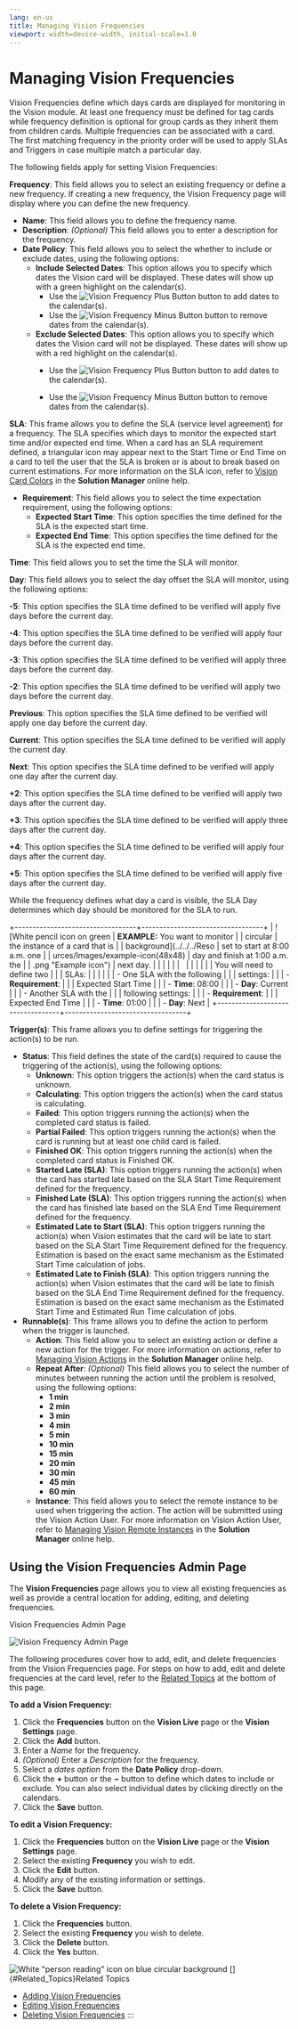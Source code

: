 ```yaml
---
lang: en-us
title: Managing Vision Frequencies
viewport: width=device-width, initial-scale=1.0
---
```


# Managing Vision Frequencies

Vision Frequencies define which days cards are displayed for monitoring
in the Vision module. At least one frequency must be defined for tag
cards while frequency definition is optional for group cards as they
inherit them from children cards. Multiple frequencies can be associated
with a card. The first matching frequency in the priority order will be
used to apply SLAs and Triggers in case multiple match a particular day.

The following fields apply for setting Vision Frequencies:

**Frequency**: This field allows you to select an existing frequency or
define a new frequency. If creating a new frequency, the Vision
Frequency page will display where you can define the new frequency.

- **Name**: This field allows you to define the frequency name.
- **Description**: *(Optional)* This field allows you
    to enter a description for the frequency.
- **Date Policy**: This field allows you to select the whether to
    include or exclude dates, using the following options:
  - **Include Selected Dates**: This option allows you to specify
        which dates the Vision card will be displayed. These dates will
        show up with a green highlight on the calendar(s).
    - Use the ![Vision Frequency Plus             Button](../../../Resources/Images/SM/Vision-Frequency-Plus-Button.png "Vision Frequency Plus Button")
            button to add dates to the calendar(s).
    - Use the ![Vision Frequency Minus             Button](../../../Resources/Images/SM/Vision-Frequency-Minus-Button.png "Vision Frequency Minus Button")
            button to remove dates from the calendar(s).
  - **Exclude Selected Dates**: This option allows you to specify
        which dates the Vision card will not be displayed. These dates
        will show up with a red highlight on the calendar(s).
    - Use the ![Vision Frequency Plus             Button](../../../Resources/Images/SM/Vision-Frequency-Plus-Button.png "Vision Frequency Plus Button")
            button to add dates to the calendar(s).

    - Use the ![Vision Frequency Minus             Button](../../../Resources/Images/SM/Vision-Frequency-Minus-Button.png "Vision Frequency Minus Button")
            button to remove dates from the calendar(s).

**SLA**: This frame allows you to define the SLA (service level
agreement) for a frequency. The SLA specifies which days to monitor the
expected start time and/or expected end time. When a card has an SLA
requirement defined, a triangular icon may appear next to the Start Time
or End Time on a card to tell the user that the SLA is broken or is
about to break based on current estimations. For more information on the
SLA icon, refer to [Vision Card Colors](Viewing-Cards-in-Vision-Live.md#Vision)
in the **Solution Manager** online help.

- **Requirement**: This field allows you to select the time
    expectation requirement, using the following options:
  - **Expected Start Time**: This option specifies the time defined
        for the SLA is the expected start time.
  - **Expected End Time**: This option specifies the time defined
        for the SLA is the expected end time.

**Time**: This field allows you to set the time the SLA will monitor.

**Day**: This field allows you to select the day offset the SLA will
monitor, using the following options:

**-5**: This option specifies the SLA time defined to be verified will
apply five days before the current day.

**-4**: This option specifies the SLA time defined to be verified will
apply four days before the current day.

**-3**: This option specifies the SLA time defined to be verified will
apply three days before the current day.

**-2**: This option specifies the SLA time defined to be verified will
apply two days before the current day.

**Previous**: This option specifies the SLA time defined to be verified
will apply one day before the current day.

**Current**: This option specifies the SLA time defined to be verified
will apply the current day.

**Next**: This option specifies the SLA time defined to be verified will
apply one day after the current day.

**+2**: This option specifies the SLA time defined to be verified will
apply two days after the current day.

**+3**: This option specifies the SLA time defined to be verified will
apply three days after the current day.

**+4**: This option specifies the SLA time defined to be verified will
apply four days after the current day.

**+5**: This option specifies the SLA time defined to be verified will
apply five days after the current day.

While the frequency defines what day a card is visible, the SLA Day
determines which day should be monitored for the SLA to run.

+----------------------------------+----------------------------------+
| ![White pencil icon on green     | **EXAMPLE:** You want to monitor | | circular                         | the instance of a card that is   |
| background](../../../Reso        | set to start at 8:00 a.m. one    |
| urces/Images/example-icon(48x48) | day and finish at 1:00 a.m. the  |
| .png "Example icon") | next day.                        |
|                                  |                                  |
|                                  |                                  |
|                                  |                                  |
|                                  | You will need to define two      |
|                                  | SLAs:                            |
|                                  |                                  |
|                                  | -   One SLA with the following   |
|                                  |     settings:                    |
|                                  |     -   **Requirement**:         |
|                                  |         Expected Start Time      |
|                                  |     -   **Time**: 08:00          |
|                                  |     -   **Day**: Current         |
|                                  | -   Another SLA with the         |
|                                  |     following settings:          |
|                                  |     -   **Requirement**:         |
|                                  |         Expected End Time        |
|                                  |     -   **Time**: 01:00          |
|                                  |     -   **Day**: Next            |
+----------------------------------+----------------------------------+

**Trigger(s)**: This frame allows you to define settings for triggering
the action(s) to be run.

- **Status**: This field defines the state of the card(s) required to
    cause the triggering of the action(s), using the following options:
  - **Unknown**: This option triggers the action(s) when the card
        status is unknown.
  - **Calculating**: This option triggers the action(s) when the
        card status is calculating.
  - **Failed**: This option triggers running the action(s) when the
        completed card status is failed.
  - **Partial Failed**: This option triggers running the action(s)
        when the card is running but at least one child card is failed.
  - **Finished OK**: This option triggers running the action(s) when
        the completed card status is Finished OK.
  - **Started Late (SLA)**: This option triggers running the
        action(s) when the card has started late based on the SLA Start
        Time Requirement defined for the frequency.
  - **Finished Late (SLA)**: This option triggers running the
        action(s) when the card has finished late based on the SLA End
        Time Requirement defined for the frequency.
  - **Estimated Late to Start (SLA)**: This option triggers running
        the action(s) when Vision estimates that the card will be late
        to start based on the SLA Start Time Requirement defined for the
        frequency. Estimation is based on the exact same mechanism as
        the Estimated Start Time calculation of jobs.
  - **Estimated Late to Finish (SLA)**: This option triggers running
        the action(s) when Vision estimates that the card will be late
        to finish based on the SLA End Time Requirement defined for the
        frequency. Estimation is based on the exact same mechanism as
        the Estimated Start Time and Estimated Run Time calculation of
        jobs.
- **Runnable(s)**: This frame allows you to define the action to
    perform when the trigger is launched.
  - **Action**: This field allow you to select an existing action or
        define a new action for the trigger. For more information on
        actions, refer to [Managing Vision         Actions](Managing-Vision-Actions.md) in the
        **Solution Manager** online help.
  - **Repeat After**: *(Optional)* This field allows
        you to select the number of minutes between running the action
        until the problem is resolved, using the following options:
    - **1 min**
    - **2 min**
    - **3 min**
    - **4 min**
    - **5 min**
    - **10 min**
    - **15 min**
    - **20 min**
    - **30 min**
    - **45 min**
    - **60 min**
  - **Instance**: This field allows you to select the remote
        instance to be used when triggering the action. The action will
        be submitted using the Vision Action User. For more information
        on Vision Action User, refer to [Managing Vision Remote         Instances](Managing-Vision-Remote-Instances.md)
         in the **Solution Manager** online help.

## Using the Vision Frequencies Admin Page

The **Vision Frequencies** page allows you to view all existing
frequencies as well as provide a central location for adding, editing,
and deleting frequencies.

Vision Frequencies Admin Page

![Vision Frequency Admin Page](../../../Resources/Images/SM/Vision-Frequencies-Admin-Page.png "Vision Frequency Admin Page")

The following procedures cover how to add, edit, and delete frequencies
from the Vision Frequencies page. For steps on how to add, edit and
delete frequencies at the card level, refer to the [Related Topics](#Related_Topics) at the bottom of this page.

**To add a Vision Frequency:**

1. Click the **Frequencies** button on the **Vision Live** page or the
    **Vision Settings** page.
2. Click the **Add** button.
3. Enter a *Name* for the frequency.
4. *(Optional)* Enter a *Description* for the
    frequency.
5. Select a *dates option* from the **Date Policy** drop-down.
6. Click the **+** button or the **−** button to define which dates to
    include or exclude. You can also select individual dates by clicking
    directly on the calendars.
7. Click the **Save** button.

**To edit a Vision Frequency:**

1. Click the **Frequencies** button on the **Vision Live** page or the
    **Vision Settings** page.
2. Select the existing **Frequency** you wish to edit.
3. Click the **Edit** button.
4. Modify any of the existing information or settings.
5. Click the **Save** button.

**To delete a Vision Frequency:**

1. Click the **Frequencies** button.
2. Select the existing **Frequency** you wish to delete.
3. Click the **Delete** button.
4. Click the **Yes** button.

![White \"person reading\" icon on blue circular background](../../../Resources/Images/moreinfo-icon(48x48).png "More Info icon")
[]{#Related_Topics}Related Topics

- [Adding Vision     Frequencies](Adding-Vision-Frequencies.md)
- [Editing Vision     Frequencies](Editing-Vision-Frequencies.md)
- [Deleting Vision     Frequencies](Deleting-Vision-Frequencies.md)
:::
